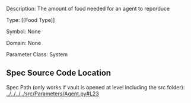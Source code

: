 Description: The amount of food needed for an agent to reporduce

Type: [[Food Type]]

Symbol: None

Domain: None

Parameter Class: System

## Spec Source Code Location

Spec Path (only works if vault is opened at level including the src folder): [../../../../src/Parameters/Agent.py#L23](../../../../src/Parameters/Agent.py#L23)

